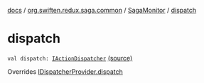 [docs](../../index.md) / [org.swiften.redux.saga.common](../index.md) / [SagaMonitor](index.md) / [dispatch](./dispatch.md)

# dispatch

`val dispatch: `[`IActionDispatcher`](../../org.swiften.redux.core/-i-action-dispatcher.md) [(source)](https://github.com/protoman92/KotlinRedux/tree/master/common/common-saga/src/main/kotlin/org/swiften/redux/saga/common/SagaMonitor.kt#L31)

Overrides [IDispatcherProvider.dispatch](../../org.swiften.redux.core/-i-dispatcher-provider/dispatch.md)

